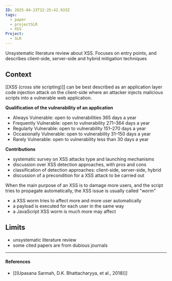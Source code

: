 ```yaml
---
ID: 2025-04-23T12:25:42.933Z
tags:
  - paper
  - projectSLR
  - XSS
Project:
  - SLR
---
```

Unsystematic literature review about XSS. Focuses on entry points, and describes client-side, server-side and hybrid mitigation techniques
## Context

[[XSS (cross site scripting)]] can be best described as an application layer code injection attack on the client-side where an attacker injects malicious scripts into a vulnerable web application.

**Qualification of the vulnerability of an application**
- Always Vulnerable: open to vulnerabilities 365 days a year
- Frequently Vulnerable: open to vulnerability 271–364 days a year
- Regularly Vulnerable: open to vulnerability 151–270 days a year
- Occasionally Vulnerable: open to vulnerability 31–150 days a year
- Rarely Vulnerable: open to vulnerability less than 30 days a year

**Contributions**
- systematic survey on XSS attacks type and launching mechanisms
- discussion over XSS detection approaches, with pros and cons
- classification of detection approaches: client-side, server-side, hybrid
- discussion of a precondition for a XSS attack to be carried out

When the main purpose of an XSS is to damage more users, and the script tries to propagate automatically, the XSS issue is usually called "worm"
- a XSS worm tries to affect more and more user automatically
- a payload is executed for each user in the same way
- a JavaScript XSS worm is much more may affect

## Limits

- unsystematic literature review
- some cited papers are from dubious journals

---
#### References
- [[(Upasana Sarmah, D.K. Bhattacharyya, et al., 2018)]]
